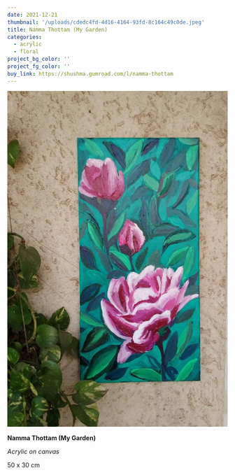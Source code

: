 ```yaml
---
date: 2021-12-21
thumbnail: '/uploads/cdedc4fd-4d16-4164-93fd-8c164c49c0de.jpeg'
title: Namma Thottam (My Garden)
categories:
  - acrylic
  - floral
project_bg_color: ''
project_fg_color: ''
buy_link: https://shushma.gumroad.com/l/namma-thottam
---
```


![](/uploads/cdedc4fd-4d16-4164-93fd-8c164c49c0de.jpeg)

**Namma Thottam (My Garden)**

_Acrylic on canvas_

50 x 30 cm
